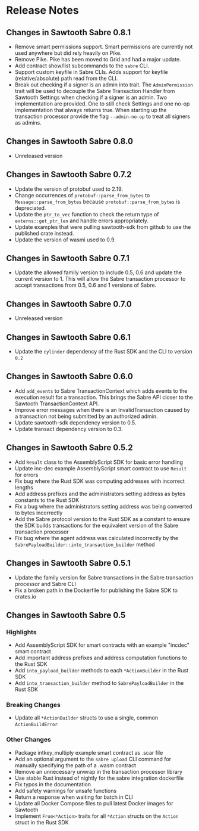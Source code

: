 # Release Notes

## Changes in Sawtooth Sabre 0.8.1

* Remove smart permissions support. Smart permissions are currently not used
  anywhere but did rely heavily on Pike.
* Remove Pike. Pike has been moved to Grid and had a major update.
* Add contract show/list subcommands to the `sabre` CLI.
* Support custom keyfile in Sabre CLIs. Adds support for keyfile
  (relative/absolute) path read from the CLI.
* Break out checking if a signer is an admin into trait. The `AdminPermission`
  trait will be used to decouple the Sabre Transaction Handler from Sawtooth
  Settings when checking if a signer is an admin. Two implementation are
  provided. One to still check Settings and one no-op implementation that always
  returns true. When starting up the transaction processor provide the flag
  `--admin-no-op` to treat all signers as admins.

## Changes in Sawtooth Sabre 0.8.0

* Unreleased version

## Changes in Sawtooth Sabre 0.7.2

* Update the version of protobuf used to 2.19.
* Change occurrences of `protobuf::parse_from_bytes` to
  `Message::parse_from_bytes` because `protobuf::parse_from_bytes` is
  depreciated.
* Update the `ptr_to_vec` function to check the return type of
  `externs::get_ptr_len` and handle errors appropriately.
* Update examples that were pulling sawtooth-sdk from github to use the
  published crate instead.
* Update the version of wasmi used to 0.9.

## Changes in Sawtooth Sabre 0.7.1

* Update the allowed family version to include 0.5, 0.6 and update the current
  version to 1. This will allow the Sabre transaction processor to accept
  transactions from 0.5, 0.6 and 1 versions of Sabre.

## Changes in Sawtooth Sabre 0.7.0

* Unreleased version

## Changes in Sawtooth Sabre 0.6.1

* Update the `cylinder` dependency of the Rust SDK and the CLI to version `0.2`

## Changes in Sawtooth Sabre 0.6.0

* Add `add_events` to Sabre TransactionContext which adds events to  the
  execution result for a transaction. This brings the Sabre API closer to the
  Sawtooth TransactionContext API.
* Improve error messages when there is an InvalidTransaction caused by a
  transaction not being submitted by an authorized admin.
* Update sawtooth-sdk dependency version to 0.5.
* Update transact dependency version to 0.3.

## Changes in Sawtooth Sabre 0.5.2

* Add `Result` class to the AssemblyScript SDK for basic error handling
* Update inc-dec example AssemblyScript smart contract to use `Result` for
  errors
* Fix bug where the Rust SDK was computing addresses with incorrect lengths
* Add address prefixes and the administrators setting address as bytes constants
  to the Rust SDK
* Fix a bug where the administrators setting address was being converted to
  bytes incorrectly
* Add the Sabre protocol version to the Rust SDK as a constant to ensure the SDK
  builds transactions for the equivalent version of the Sabre transaction
  processor
* Fix bug where the agent address was calculated incorrectly by the
  `SabrePayloadBuilder::into_transaction_builder` method

## Changes in Sawtooth Sabre 0.5.1

* Update the family version for Sabre transactions in the Sabre transaction
  processor and Sabre CLI
* Fix a broken path in the Dockerfile for publishing the Sabre SDK to crates.io

## Changes in Sawtooth Sabre 0.5

### Highlights

* Add AssemblyScript SDK for smart contracts with an example "incdec" smart
  contract
* Add important address prefixes and address computation functions to the Rust
  SDK
* Add `into_payload_builder` methods to each `*ActionBuilder` in the Rust SDK
* Add `into_transaction_builder` method to `SabrePayloadBuilder` in the Rust SDK

### Breaking Changes

* Update all `*ActionBuilder` structs to use a single, common `ActionBuildError`

### Other Changes
* Package intkey_multiply example smart contract as .scar file
* Add an optional argument to the `sabre upload` CLI command for manually
  specifying the path of a .wasm contract
* Remove an unnecessary unwrap in the transaction processor library
* Use stable Rust instead of nightly for the sabre integration dockerfile
* Fix typos in the documentation
* Add safety warnings for unsafe functions
* Return a response when waiting for batch in CLI
* Update all Docker Compose files to pull latest Docker images for Sawtooth
* Implement `From<*Action>` traits for all `*Action` structs on the `Action`
  struct in the Rust SDK

